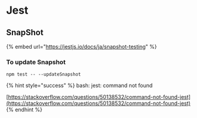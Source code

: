 # Jest

## SnapShot

{% embed url="https://jestjs.io/docs/ja/snapshot-testing" %}

### To update Snapshot

```text
npm test -- --updateSnapshot
```

{% hint style="success" %}
bash: jest: command not found

[https://stackoverflow.com/questions/50138532/command-not-found-jest](https://stackoverflow.com/questions/50138532/command-not-found-jest)
{% endhint %}



